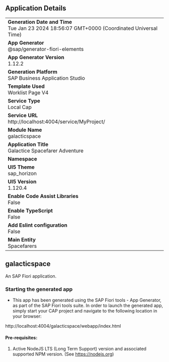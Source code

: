 ## Application Details
|               |
| ------------- |
|**Generation Date and Time**<br>Tue Jan 23 2024 18:56:07 GMT+0000 (Coordinated Universal Time)|
|**App Generator**<br>@sap/generator-fiori-elements|
|**App Generator Version**<br>1.12.2|
|**Generation Platform**<br>SAP Business Application Studio|
|**Template Used**<br>Worklist Page V4|
|**Service Type**<br>Local Cap|
|**Service URL**<br>http://localhost:4004/service/MyProject/
|**Module Name**<br>galacticspace|
|**Application Title**<br>Galactice Spacefarer Adventure|
|**Namespace**<br>|
|**UI5 Theme**<br>sap_horizon|
|**UI5 Version**<br>1.120.4|
|**Enable Code Assist Libraries**<br>False|
|**Enable TypeScript**<br>False|
|**Add Eslint configuration**<br>False|
|**Main Entity**<br>Spacefarers|

## galacticspace

An SAP Fiori application.

### Starting the generated app

-   This app has been generated using the SAP Fiori tools - App Generator, as part of the SAP Fiori tools suite.  In order to launch the generated app, simply start your CAP project and navigate to the following location in your browser:

http://localhost:4004/galacticspace/webapp/index.html

#### Pre-requisites:

1. Active NodeJS LTS (Long Term Support) version and associated supported NPM version.  (See https://nodejs.org)


